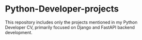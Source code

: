 # Python-Developer-projects
This repository includes only the projects mentioned in my Python Developer CV, primarily focused on Django and FastAPI backend development.
